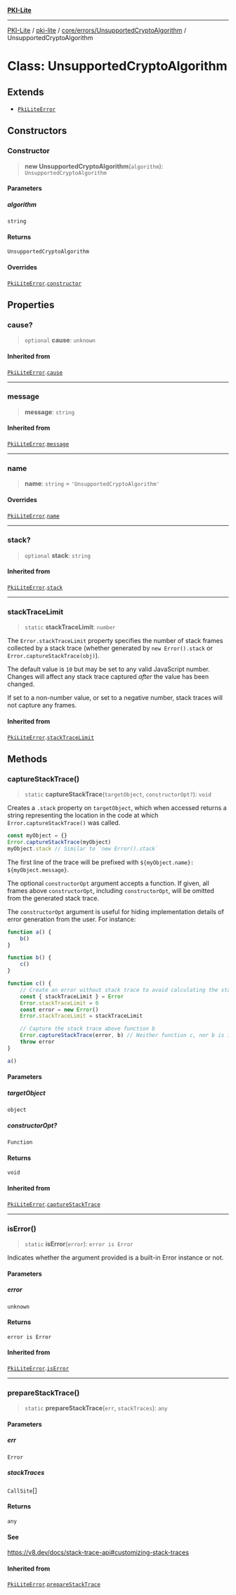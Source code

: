 [**PKI-Lite**](../../../../../README.md)

---

[PKI-Lite](../../../../../README.md) / [pki-lite](../../../../README.md) / [core/errors/UnsupportedCryptoAlgorithm](../README.md) / UnsupportedCryptoAlgorithm

# Class: UnsupportedCryptoAlgorithm

## Extends

- [`PkiLiteError`](../../PkiLiteError/classes/PkiLiteError.md)

## Constructors

### Constructor

> **new UnsupportedCryptoAlgorithm**(`algorithm`): `UnsupportedCryptoAlgorithm`

#### Parameters

##### algorithm

`string`

#### Returns

`UnsupportedCryptoAlgorithm`

#### Overrides

[`PkiLiteError`](../../PkiLiteError/classes/PkiLiteError.md).[`constructor`](../../PkiLiteError/classes/PkiLiteError.md#constructor)

## Properties

### cause?

> `optional` **cause**: `unknown`

#### Inherited from

[`PkiLiteError`](../../PkiLiteError/classes/PkiLiteError.md).[`cause`](../../PkiLiteError/classes/PkiLiteError.md#cause)

---

### message

> **message**: `string`

#### Inherited from

[`PkiLiteError`](../../PkiLiteError/classes/PkiLiteError.md).[`message`](../../PkiLiteError/classes/PkiLiteError.md#message)

---

### name

> **name**: `string` = `'UnsupportedCryptoAlgorithm'`

#### Overrides

[`PkiLiteError`](../../PkiLiteError/classes/PkiLiteError.md).[`name`](../../PkiLiteError/classes/PkiLiteError.md#name)

---

### stack?

> `optional` **stack**: `string`

#### Inherited from

[`PkiLiteError`](../../PkiLiteError/classes/PkiLiteError.md).[`stack`](../../PkiLiteError/classes/PkiLiteError.md#stack)

---

### stackTraceLimit

> `static` **stackTraceLimit**: `number`

The `Error.stackTraceLimit` property specifies the number of stack frames
collected by a stack trace (whether generated by `new Error().stack` or
`Error.captureStackTrace(obj)`).

The default value is `10` but may be set to any valid JavaScript number. Changes
will affect any stack trace captured _after_ the value has been changed.

If set to a non-number value, or set to a negative number, stack traces will
not capture any frames.

#### Inherited from

[`PkiLiteError`](../../PkiLiteError/classes/PkiLiteError.md).[`stackTraceLimit`](../../PkiLiteError/classes/PkiLiteError.md#stacktracelimit)

## Methods

### captureStackTrace()

> `static` **captureStackTrace**(`targetObject`, `constructorOpt?`): `void`

Creates a `.stack` property on `targetObject`, which when accessed returns
a string representing the location in the code at which
`Error.captureStackTrace()` was called.

```js
const myObject = {}
Error.captureStackTrace(myObject)
myObject.stack // Similar to `new Error().stack`
```

The first line of the trace will be prefixed with
`${myObject.name}: ${myObject.message}`.

The optional `constructorOpt` argument accepts a function. If given, all frames
above `constructorOpt`, including `constructorOpt`, will be omitted from the
generated stack trace.

The `constructorOpt` argument is useful for hiding implementation
details of error generation from the user. For instance:

```js
function a() {
    b()
}

function b() {
    c()
}

function c() {
    // Create an error without stack trace to avoid calculating the stack trace twice.
    const { stackTraceLimit } = Error
    Error.stackTraceLimit = 0
    const error = new Error()
    Error.stackTraceLimit = stackTraceLimit

    // Capture the stack trace above function b
    Error.captureStackTrace(error, b) // Neither function c, nor b is included in the stack trace
    throw error
}

a()
```

#### Parameters

##### targetObject

`object`

##### constructorOpt?

`Function`

#### Returns

`void`

#### Inherited from

[`PkiLiteError`](../../PkiLiteError/classes/PkiLiteError.md).[`captureStackTrace`](../../PkiLiteError/classes/PkiLiteError.md#capturestacktrace)

---

### isError()

> `static` **isError**(`error`): `error is Error`

Indicates whether the argument provided is a built-in Error instance or not.

#### Parameters

##### error

`unknown`

#### Returns

`error is Error`

#### Inherited from

[`PkiLiteError`](../../PkiLiteError/classes/PkiLiteError.md).[`isError`](../../PkiLiteError/classes/PkiLiteError.md#iserror)

---

### prepareStackTrace()

> `static` **prepareStackTrace**(`err`, `stackTraces`): `any`

#### Parameters

##### err

`Error`

##### stackTraces

`CallSite`[]

#### Returns

`any`

#### See

https://v8.dev/docs/stack-trace-api#customizing-stack-traces

#### Inherited from

[`PkiLiteError`](../../PkiLiteError/classes/PkiLiteError.md).[`prepareStackTrace`](../../PkiLiteError/classes/PkiLiteError.md#preparestacktrace)
